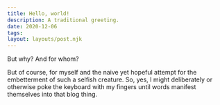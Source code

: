 ```yaml
---
title: Hello, world!
description: A traditional greeting.
date: 2020-12-06
tags:
layout: layouts/post.njk
---
```


But why? And for whom?

But of course, for myself and the naive yet hopeful attempt for the embetterment of such a selfish creature.
So, yes, I might deliberately or otherwise poke the keyboard with my fingers until words manifest themselves into that blog thing.
